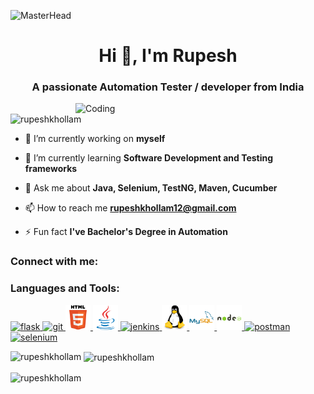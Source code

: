 ![MasterHead](https://katalon.com/hs-fs/hubfs/Imported_Blog_Media/Execute-Test-Automation.png?width=1500&height=678&name=Execute-Test-Automation.png)
<h1 align="center">Hi 👋, I'm Rupesh</h1>
<h3 align="center">A passionate Automation Tester / developer from India</h3>
<img align="right" alt="Coding" width="400" src="https://www.adventsys.in/atplnew/sites/default/files/inline-images/test-automation-page_0.png"

<p align="left"> <img src="https://komarev.com/ghpvc/?username=rupeshkhollam&label=Profile%20views&color=0e75b6&style=flat" alt="rupeshkhollam" /> </p>

- 🔭 I’m currently working on **myself**

- 🌱 I’m currently learning **Software Development and Testing frameworks**

- 💬 Ask me about **Java, Selenium, TestNG, Maven, Cucumber**

- 📫 How to reach me **rupeshkhollam12@gmail.com**

- ⚡ Fun fact **I've Bachelor's Degree in Automation**

<h3 align="left">Connect with me:</h3>
<p align="left">
</p>

<h3 align="left">Languages and Tools:</h3>
<p align="left"> <a href="https://flask.palletsprojects.com/" target="_blank" rel="noreferrer"> <img src="https://www.vectorlogo.zone/logos/pocoo_flask/pocoo_flask-icon.svg" alt="flask" width="40" height="40"/> </a> <a href="https://git-scm.com/" target="_blank" rel="noreferrer"> <img src="https://www.vectorlogo.zone/logos/git-scm/git-scm-icon.svg" alt="git" width="40" height="40"/> </a> <a href="https://www.w3.org/html/" target="_blank" rel="noreferrer"> <img src="https://raw.githubusercontent.com/devicons/devicon/master/icons/html5/html5-original-wordmark.svg" alt="html5" width="40" height="40"/> </a> <a href="https://www.java.com" target="_blank" rel="noreferrer"> <img src="https://raw.githubusercontent.com/devicons/devicon/master/icons/java/java-original.svg" alt="java" width="40" height="40"/> </a> <a href="https://www.jenkins.io" target="_blank" rel="noreferrer"> <img src="https://www.vectorlogo.zone/logos/jenkins/jenkins-icon.svg" alt="jenkins" width="40" height="40"/> </a> <a href="https://www.linux.org/" target="_blank" rel="noreferrer"> <img src="https://raw.githubusercontent.com/devicons/devicon/master/icons/linux/linux-original.svg" alt="linux" width="40" height="40"/> </a> <a href="https://www.mysql.com/" target="_blank" rel="noreferrer"> <img src="https://raw.githubusercontent.com/devicons/devicon/master/icons/mysql/mysql-original-wordmark.svg" alt="mysql" width="40" height="40"/> </a> <a href="https://nodejs.org" target="_blank" rel="noreferrer"> <img src="https://raw.githubusercontent.com/devicons/devicon/master/icons/nodejs/nodejs-original-wordmark.svg" alt="nodejs" width="40" height="40"/> </a> <a href="https://postman.com" target="_blank" rel="noreferrer"> <img src="https://www.vectorlogo.zone/logos/getpostman/getpostman-icon.svg" alt="postman" width="40" height="40"/> </a> <a href="https://www.selenium.dev" target="_blank" rel="noreferrer"> <img src="https://raw.githubusercontent.com/detain/svg-logos/780f25886640cef088af994181646db2f6b1a3f8/svg/selenium-logo.svg" alt="selenium" width="40" height="40"/> </a> </p>

<p><img align="left" src="https://github-readme-stats.vercel.app/api/top-langs?username=rupeshkhollam&show_icons=true&locale=en&layout=compact" alt="rupeshkhollam" /></p>

<p>&nbsp;<img align="center" src="https://github-readme-stats.vercel.app/api?username=rupeshkhollam&show_icons=true&locale=en" alt="rupeshkhollam" /></p>

<p><img align="center" src="https://github-readme-streak-stats.herokuapp.com/?user=rupeshkhollam&" alt="rupeshkhollam" /></p>


